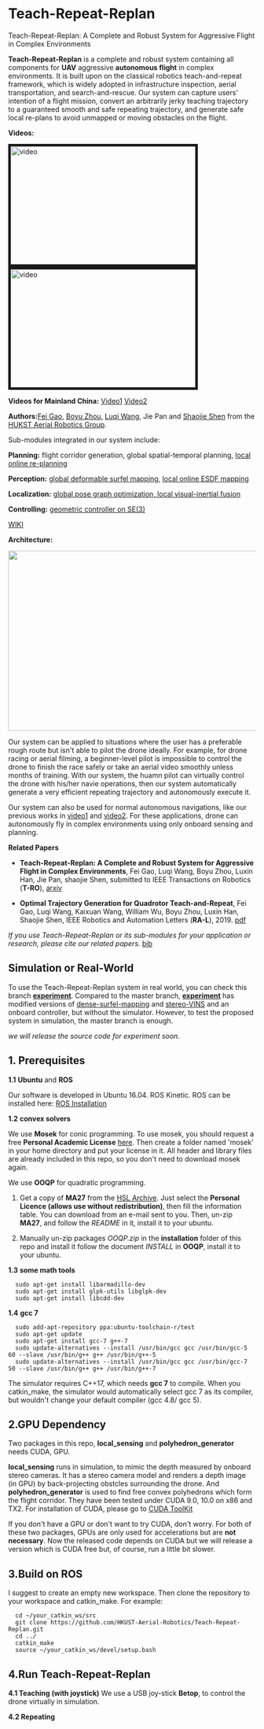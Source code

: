 # Teach-Repeat-Replan
Teach-Repeat-Replan: A Complete and Robust System for Aggressive Flight in Complex Environments

**Teach-Repeat-Replan** is a complete and robust system containing all components for **UAV** aggressive **autonomous flight** in complex environments. It is built upon on the classical robotics teach-and-repeat framework, which is widely adopted in infrastructure inspection, aerial transportation, and search-and-rescue. Our system can capture users' intention of a flight mission, convert an arbitrarily jerky teaching trajectory to a guaranteed smooth and safe repeating trajectory, and generate safe local re-plans to avoid unmapped or moving obstacles on the flight.

**Videos:**

<a href="https://youtu.be/urEC2AAGEDs" target="_blank"><img src="https://img.youtube.com/vi/urEC2AAGEDs/0.jpg" 
alt="video" width="376" height="240" border="5" /></a>
<a href="https://youtu.be/Ut8WT0BURrM" target="_blank"><img src="https://img.youtube.com/vi/Ut8WT0BURrM/0.jpg" 
alt="video" width="376" height="240" border="5" /></a>

**Videos for Mainland China:** [Video1](https://www.bilibili.com/video/av57116775/) [Video2](https://www.bilibili.com/video/av57117018/)

**Authors:**[Fei Gao](https://ustfei.com/), [Boyu Zhou](https://github.com/ZbyLGsc), [Luqi Wang](https://lwangax.wordpress.com), Jie Pan and [Shaojie Shen](http://uav.ust.hk/group/) from the [HUKST Aerial Robotics Group](http://uav.ust.hk/).

Sub-modules integrated in our system include:

**Planning:**     flight corridor generation, global spatial-temporal planning, [local online re-planning]()

**Perception:**   [global deformable surfel mapping](https://github.com/HKUST-Aerial-Robotics/DenseSurfelMapping), [local online ESDF mapping](https://github.com/hlx1996/FIESTA)

**Localization:** [global pose graph optimization, local visual-inertial fusion](https://github.com/HKUST-Aerial-Robotics/VINS-Fusion)

**Controlling:**  [geometric controller on SE(3)](https://ieeexplore.ieee.org/document/5717652)

[WIKI](https://github.com/HKUST-Aerial-Robotics/Teach-Repeat-Replan/wiki)

**Architecture:**
  <div align=center>
  <img src="https://github.com/HKUST-Aerial-Robotics/Teach-Repeat-Replan/blob/master/files/sys_architecture.png" width = "767" height = "366">
  </div>

Our system can be applied to situations where the user has a preferable rough route but isn't able to pilot the drone ideally. For example, for drone racing or aerial filming, a beginner-level pilot is impossible to control the drone to finish the race safely or take an aerial video smoothly unless months of training. With our system, the huamn pilot can virtually control the drone with his/her navie operations, then our system automatically generate a very efficient repeating trajectory and autonomously execute it.

Our system can also be used for normal autonomous navigations, like our previous works in [video1](https://youtu.be/Uh2aKmUzXSg) and [video2](https://youtu.be/Dn6pXL3GqeY). For these applications, drone can autonomously fly in complex environments using only onboard sensing and planning.

**Related Papers**

* **Teach-Repeat-Replan: A Complete and Robust System for Aggressive Flight in Complex Environments**, Fei Gao, Luqi Wang, Boyu Zhou, Luxin Han, Jie Pan, shaojie Shen, submitted to IEEE Transactions on Robotics (**T-RO**), [arxiv]()

* **Optimal Trajectory Generation for Quadrotor Teach-and-Repeat**, Fei Gao, Luqi Wang, Kaixuan Wang, William Wu, Boyu Zhou, Luxin Han, Shaojie Shen, IEEE Robotics and Automation Letters (**RA-L**), 2019. [pdf](https://ieeexplore.ieee.org/abstract/document/8625495) 

*If you use Teach-Repeat-Replan or its sub-modules for your application or research, please cite our related papers.* [bib](https://github.com/HKUST-Aerial-Robotics/Teach-Repeat-Replan/blob/master/files/bib.txt)

## Simulation or Real-World
To use the Teach-Repeat-Replan system in real world, you can check this branch **[experiment](https://github.com/HKUST-Aerial-Robotics/Teach-Repeat-Replan/tree/experiment)**. Compared to the master branch, **[experiment](https://github.com/HKUST-Aerial-Robotics/Teach-Repeat-Replan/tree/experiment)** has modified versions of [dense-surfel-mapping](https://github.com/HKUST-Aerial-Robotics/DenseSurfelMapping) and [stereo-VINS](https://github.com/HKUST-Aerial-Robotics/VINS-Fusion) and an onboard controller, but without the simulator. However, to test the proposed system in simulation, the master branch is enough.

*we will release the source code for experiment soon.*

## 1. Prerequisites
**1.1**   **Ubuntu** and **ROS**

Our software is developed in Ubuntu 16.04. ROS Kinetic. ROS can be installed here: [ROS Installation](http://wiki.ros.org/ROS/Installation)

**1.2**   **convex solvers**

We use **Mosek** for conic programming. To use mosek, you should request a free **Personal Academic License** [here](https://www.mosek.com/products/academic-licenses/). Then create a folder named 'mosek' in your home directory and put your license in it. All header and library files are already included in this repo, so you don't need to download mosek again. 

We use **OOQP** for quadratic programming. 

1. Get a copy of **MA27** from the [HSL Archive](http://www.hsl.rl.ac.uk/download/MA27/1.0.0/a/). Just select the **Personal Licence (allows use without redistribution)**, then fill the information table. You can download from an e-mail sent to you. Then, un-zip **MA27**, and follow the *README* in it, install it to your ubuntu.

2. Manually un-zip packages *OOQP.zip* in the **installation** folder of this repo and install it follow the document *INSTALL* in **OOQP**, install it to your ubuntu.

**1.3**   **some math tools**

```
  sudo apt-get install libarmadillo-dev 
  sudo apt-get install glpk-utils libglpk-dev
  sudo apt-get install libcdd-dev
```

**1.4**   **gcc 7**

```
  sudo add-apt-repository ppa:ubuntu-toolchain-r/test
  sudo apt-get update
  sudo apt-get install gcc-7 g++-7
  sudo update-alternatives --install /usr/bin/gcc gcc /usr/bin/gcc-5 60 --slave /usr/bin/g++ g++ /usr/bin/g++-5
  sudo update-alternatives --install /usr/bin/gcc gcc /usr/bin/gcc-7 50 --slave /usr/bin/g++ g++ /usr/bin/g++-7
```

The simulator requires C++17, which needs **gcc 7** to compile. When you catkin_make, the simulator would automatically select gcc 7 as its compiler, but wouldn't change your default compiler (gcc 4.8/ gcc 5). 

 ## 2.GPU Dependency
 Two packages in this repo, **local_sensing** and **polyhedron_generator** needs CUDA, GPU. 
 
 **local_sensing** runs in simulation, to mimic the depth measured by onboard stereo cameras. It has a stereo camera model and renders a depth image (in GPU) by back-projecting obstcles surrounding the drone. And **polyhedron_generator** is used to find free convex polyhedrons which form the flight corridor. They have been tested under CUDA 9.0, 10.0 on x86 and TX2.
For installation of CUDA, please go to [CUDA ToolKit](https://developer.nvidia.com/cuda-toolkit)

 If you don't have a GPU or don't want to try CUDA, don't worry. 
 For both of these two packages, GPUs are only used for accelerations but are **not necessary**. Now the released code depends on CUDA but we will release a version which is CUDA free but, of course, run a little bit slower. 
 
 ## 3.Build on ROS
  I suggest to create an empty new workspace. Then clone the repository to your workspace and catkin_make. For example:
```
  cd ~/your_catkin_ws/src
  git clone https://github.com/HKUST-Aerial-Robotics/Teach-Repeat-Replan.git
  cd ../
  catkin_make
  source ~/your_catkin_ws/devel/setup.bash
```
  ## 4.Run Teach-Repeat-Replan
  **4.1 Teaching (with joystick)**
  We use a USB joy-stick **Betop**, to control the drone virtually in simulation. 
  
  **4.2 Repeating**
